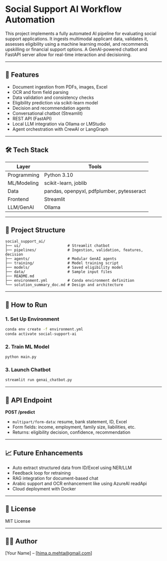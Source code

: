 # Social Support AI Workflow Automation

This project implements a fully automated AI pipeline for evaluating social support applications. It ingests multimodal applicant data, validates it, assesses eligibility using a machine learning model, and recommends upskilling or financial support options. A GenAI-powered chatbot and FastAPI server allow for real-time interaction and decisioning.

---

## 🚀 Features

* Document ingestion from PDFs, images, Excel
* OCR and form field parsing
* Data validation and consistency checks
* Eligibility prediction via scikit-learn model
* Decision and recommendation agents
* Conversational chatbot (Streamlit)
* REST API (FastAPI)
* Local LLM integration via Ollama or LMStudio
* Agent orchestration with CrewAI or LangGraph

---

## 🛠️ Tech Stack

| Layer         | Tools                                     |
| ------------- | ----------------------------------------- |
| Programming   | Python 3.10                               |
| ML/Modeling   | scikit-learn, joblib                      |
| Data          | pandas, openpyxl, pdfplumber, pytesseract |
| Frontend      | Streamlit                                                          |
| LLM/GenAI     | Ollama                                    |

---

## 📂 Project Structure

```
social_support_ai/
├── ui/                     # Streamlit chatbot
├── pipelines/              # Ingestion, validation, features, decision
├── agents/                 # Modular GenAI agents
├── training/               # Model training script
├── models/                 # Saved eligibility model
├── data/                   # Sample input files
├── README.md
├── environment.yml         # Conda environment definition
└── solution_summary_doc.md # Design and architecture
```

---

## 🧪 How to Run

### 1. Set Up Environment

```bash
conda env create -f environment.yml
conda activate social-support-ai
```

### 2. Train ML Model

```bash
python main.py
```

### 3. Launch Chatbot

```bash
streamlit run genai_chatbot.py
```

---

## 📝 API Endpoint

**POST /predict**

* `multipart/form-data`: resume, bank statement, ID, Excel
* Form fields: income, employment, family size, liabilities, etc.
* Returns: eligibility decision, confidence, recommendation

---

## 📈 Future Enhancements

* Auto extract structured data from ID/Excel using NER/LLM
* Feedback loop for retraining
* RAG integration for document-based chat
* Arabic support and OCR enhancement like using AzureAI readApi
* Cloud deployment with Docker

---

## 📄 License

MIT License

---

## 👨‍💻 Author

\[Your Name] – \[[hima.p.mehta@gmail.com](mailto:hima.p.mehta@gmail.com)]

